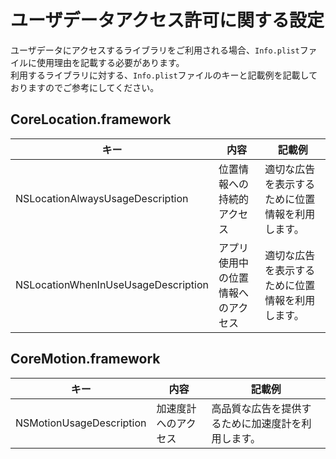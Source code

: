 # ユーザデータアクセス許可に関する設定

ユーザデータにアクセスするライブラリをご利用される場合、`Info.plist`ファイルに使用理由を記載する必要があります。  
利用するライブラリに対する、`Info.plist`ファイルのキーと記載例を記載しておりますのでご参考にしてください。

## CoreLocation.framework

キー | 内容 | 記載例
---|---|---
NSLocationAlwaysUsageDescription | 位置情報への持続的アクセス | 適切な広告を表示するために位置情報を利用します。
NSLocationWhenInUseUsageDescription | アプリ使用中の位置情報へのアクセス | 適切な広告を表示するために位置情報を利用します。

## CoreMotion.framework

キー | 内容 | 記載例
---|---|---
NSMotionUsageDescription | 加速度計へのアクセス | 高品質な広告を提供するために加速度計を利用します。